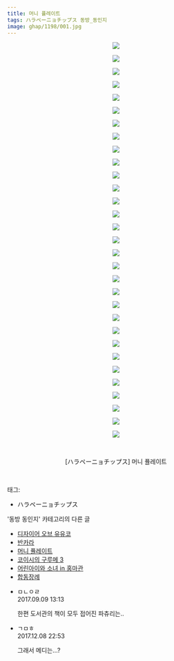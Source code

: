 ```yaml
---
title: 머니 퓰레이트
tags: ハラペーニョチップス 동방_동인지
image: ghap/1198/001.jpg
---
```

<div class="article">
<p style="text-align: center; clear: none; float: none;"><img src="{{ site.nasurl }}/ghap/1198/001.jpg"/></p>
<p style="text-align: center; clear: none; float: none;"><img src="{{ site.nasurl }}/ghap/1198/002.jpg"/></p>
<p style="text-align: center; clear: none; float: none;"><img src="{{ site.nasurl }}/ghap/1198/003.jpg"/></p>
<p style="text-align: center; clear: none; float: none;"><img src="{{ site.nasurl }}/ghap/1198/004.jpg"/></p>
<p style="text-align: center; clear: none; float: none;"><img src="{{ site.nasurl }}/ghap/1198/005.jpg"/></p>
<p style="text-align: center; clear: none; float: none;"><img src="{{ site.nasurl }}/ghap/1198/006.jpg"/></p>
<p style="text-align: center; clear: none; float: none;"><img src="{{ site.nasurl }}/ghap/1198/007.jpg"/></p>
<p style="text-align: center; clear: none; float: none;"><img src="{{ site.nasurl }}/ghap/1198/008.jpg"/></p>
<p style="text-align: center; clear: none; float: none;"><img src="{{ site.nasurl }}/ghap/1198/009.jpg"/></p>
<p style="text-align: center; clear: none; float: none;"><img src="{{ site.nasurl }}/ghap/1198/010.jpg"/></p>
<p style="text-align: center; clear: none; float: none;"><img src="{{ site.nasurl }}/ghap/1198/011.jpg"/></p>
<p style="text-align: center; clear: none; float: none;"><img src="{{ site.nasurl }}/ghap/1198/012.jpg"/></p>
<p style="text-align: center; clear: none; float: none;"><img src="{{ site.nasurl }}/ghap/1198/013.jpg"/></p>
<p style="text-align: center; clear: none; float: none;"><img src="{{ site.nasurl }}/ghap/1198/014.jpg"/></p>
<p style="text-align: center; clear: none; float: none;"><img src="{{ site.nasurl }}/ghap/1198/015.jpg"/></p>
<p style="text-align: center; clear: none; float: none;"><img src="{{ site.nasurl }}/ghap/1198/016.jpg"/></p>
<p style="text-align: center; clear: none; float: none;"><img src="{{ site.nasurl }}/ghap/1198/017.jpg"/></p>
<p style="text-align: center; clear: none; float: none;"><img src="{{ site.nasurl }}/ghap/1198/018.jpg"/></p>
<p style="text-align: center; clear: none; float: none;"><img src="{{ site.nasurl }}/ghap/1198/019.jpg"/></p>
<p style="text-align: center; clear: none; float: none;"><img src="{{ site.nasurl }}/ghap/1198/020.jpg"/></p>
<p style="text-align: center; clear: none; float: none;"><img src="{{ site.nasurl }}/ghap/1198/021.jpg"/></p>
<p style="text-align: center; clear: none; float: none;"><img src="{{ site.nasurl }}/ghap/1198/022.jpg"/></p>
<p style="text-align: center; clear: none; float: none;"><img src="{{ site.nasurl }}/ghap/1198/023.jpg"/></p>
<p style="text-align: center; clear: none; float: none;"><img src="{{ site.nasurl }}/ghap/1198/024.jpg"/></p>
<p style="text-align: center; clear: none; float: none;"><img src="{{ site.nasurl }}/ghap/1198/025.jpg"/></p>
<p style="text-align: center; clear: none; float: none;"><img src="{{ site.nasurl }}/ghap/1198/026.jpg"/></p>
<p style="text-align: center; clear: none; float: none;"><img src="{{ site.nasurl }}/ghap/1198/027.jpg"/></p>
<p style="text-align: center; clear: none; float: none;"><img src="{{ site.nasurl }}/ghap/1198/028.jpg"/></p>
<p style="text-align: center; clear: none; float: none;"><img src="{{ site.nasurl }}/ghap/1198/029.jpg"/></p>
<p style="text-align: center; clear: none; float: none;"><img src="{{ site.nasurl }}/ghap/1198/030.jpg"/></p>
<p style="text-align: center; clear: none; float: none;"><img src="{{ site.nasurl }}/ghap/1198/031.jpg"/></p>
<p style="text-align: center; clear: none; float: none;"><br/></p>
<p style="text-align: center; clear: none; float: none;">[ハラペーニョチップス] 머니 퓰레이트</p>
<p><br/></p>
</div><div class="tagTrail">
<p>태그: </p>
<ul>
<li>ハラペーニョチップス</li>
</ul>
</div><div class="another">
<p>'동방 동인지' 카테고리의 다른 글</p>
<ul>
<li><a href="/2016-07-29-ghap_1200">디자이어 오브 유유코</a></li>
<li><a href="/2016-07-29-ghap_1199">반카라</a></li>
<li><a href="/2016-07-29-ghap_1198">머니 퓰레이트</a></li>
<li><a href="/2016-07-29-ghap_1197">코이시의 구루메 3</a></li>
<li><a href="/2016-07-29-ghap_1196">어린아이와 소녀 in 홍마관</a></li>
<li><a href="/2016-07-29-ghap_1195">합동장례</a></li>
</ul>
</div><div class="cb_module cb_fluid">
<div class="cb_wrt cb_profile">
<div class="comment">
<ul>
<li class="cb_thumb_off" id="comment15079509">
<div class="cb_comment_area">
<div class="cb_info_area">
<div class="cb_section">
<span class="cb_nick_name">ㅁㄴㅇㄹ</span>
</div>
<div class="cb_section">
<span class="cb_date">2017.09.09 13:13 </span>
</div>
</div>
<div class="cb_dsc_comment">
<p class="cb_dsc">
											한편 도서관의 책이 모두 접어진 파츄리는..
										</p>
</div>
</div></li>
<li class="cb_thumb_off" id="comment15148017">
<div class="cb_comment_area">
<div class="cb_info_area">
<div class="cb_section">
<span class="cb_nick_name">ㄱㅁㅎ</span>
</div>
<div class="cb_section">
<span class="cb_date">2017.12.08 22:53 </span>
</div>
</div>
<div class="cb_dsc_comment">
<p class="cb_dsc">
											그래서 메디는...?
										</p>
</div>
</div></li>
</ul>
</div>
</div><!-- commentList close -->
</div>
